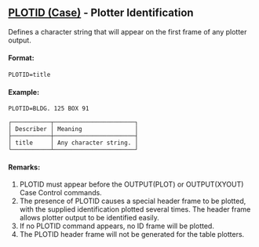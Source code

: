 ## [PLOTID (Case)](https://nexus.hexagon.com/documentationcenter/bundle/MSC_Nastran_2022.4/page/Nastran_Combined_Book/qrg/casecontrol4a/TOC.PLOTID.Case.xhtml) - Plotter Identification

Defines a character string that will appear on the first frame of any plotter output.

#### Format:

```nastran
PLOTID=title
```

#### Example:

```nastran
PLOTID=BLDG. 125 BOX 91
```

```text
┌───────────┬───────────────────────┐
│ Describer │ Meaning               │
├───────────┼───────────────────────┤
│ title     │ Any character string. │
└───────────┴───────────────────────┘
```

#### Remarks:

1. PLOTID must appear before the OUTPUT(PLOT) or OUTPUT(XYOUT) Case Control commands.
2. The presence of PLOTID causes a special header frame to be plotted, with the supplied identification plotted several times. The header frame allows plotter output to be identified easily.
3. If no PLOTID command appears, no ID frame will be plotted.
4. The PLOTID header frame will not be generated for the table plotters.
